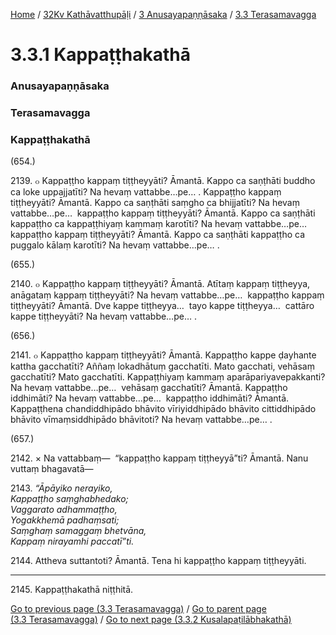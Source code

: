 
[Home](/) / [32Kv Kathāvatthupāḷi](../../../32Kv.md) / [3 Anusayapaṇṇāsaka](../../3.md) / [3.3 Terasamavagga](../3.3.md)

# 3.3.1 Kappaṭṭhakathā

### Anusayapaṇṇāsaka

### Terasamavagga

### Kappaṭṭhakathā

(654.)

2139\. ๐ Kappaṭṭho kappaṃ tiṭṭheyyāti? Āmantā. Kappo ca saṇṭhāti buddho ca loke uppajjatīti? Na hevaṃ vattabbe…pe… . Kappaṭṭho kappaṃ tiṭṭheyyāti? Āmantā. Kappo ca saṇṭhāti saṃgho ca bhijjatīti? Na hevaṃ vattabbe…pe…  kappaṭṭho kappaṃ tiṭṭheyyāti? Āmantā. Kappo ca saṇṭhāti kappaṭṭho ca kappaṭṭhiyaṃ kammaṃ karotīti? Na hevaṃ vattabbe…pe…  kappaṭṭho kappaṃ tiṭṭheyyāti? Āmantā. Kappo ca saṇṭhāti kappaṭṭho ca puggalo kālaṃ karotīti? Na hevaṃ vattabbe…pe… .

(655.)

2140\. ๐ Kappaṭṭho kappaṃ tiṭṭheyyāti? Āmantā. Atītaṃ kappaṃ tiṭṭheyya, anāgataṃ kappaṃ tiṭṭheyyāti? Na hevaṃ vattabbe…pe…  kappaṭṭho kappaṃ tiṭṭheyyāti? Āmantā. Dve kappe tiṭṭheyya…  tayo kappe tiṭṭheyya…  cattāro kappe tiṭṭheyyāti? Na hevaṃ vattabbe…pe… .

(656.)

2141\. ๐ Kappaṭṭho kappaṃ tiṭṭheyyāti? Āmantā. Kappaṭṭho kappe ḍayhante kattha gacchatīti? Aññaṃ lokadhātuṃ gacchatīti. Mato gacchati, vehāsaṃ gacchatīti? Mato gacchatīti. Kappaṭṭhiyaṃ kammaṃ aparāpariyavepakkanti? Na hevaṃ vattabbe…pe…  vehāsaṃ gacchatīti? Āmantā. Kappaṭṭho iddhimāti? Na hevaṃ vattabbe…pe…  kappaṭṭho iddhimāti? Āmantā. Kappaṭṭhena chandiddhipādo bhāvito vīriyiddhipādo bhāvito cittiddhipādo bhāvito vīmaṃsiddhipādo bhāvitoti? Na hevaṃ vattabbe…pe… .

(657.)

2142\. × Na vattabbaṃ—  “kappaṭṭho kappaṃ tiṭṭheyyā”ti? Āmantā. Nanu vuttaṃ bhagavatā—

2143\. _“Āpāyiko nerayiko,_  
_Kappaṭṭho saṃghabhedako;_  
_Vaggarato adhammaṭṭho,_  
_Yogakkhemā padhaṃsati;_  
_Saṃghaṃ samaggaṃ bhetvāna,_  
_Kappaṃ nirayamhi paccatī”ti._  


2144\. Attheva suttantoti? Āmantā. Tena hi kappaṭṭho kappaṃ tiṭṭheyyāti.

---

2145\. Kappaṭṭhakathā niṭṭhitā.



[Go to previous page (3.3 Terasamavagga)](../3.3.md) / [Go to parent page (3.3 Terasamavagga)](../3.3.md) / [Go to next page (3.3.2 Kusalapaṭilābhakathā)](3.3.2.md)


